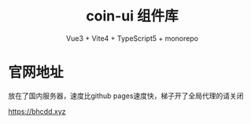 <div align="center">
<h1 align="center">coin-ui 组件库</h1>
<p align="center">Vue3 + Vite4 + TypeScript5 + monorepo  </p>
</div>

# 官网地址
放在了国内服务器，速度比github pages速度快，梯子开了全局代理的请关闭

https://bhcdd.xyz
